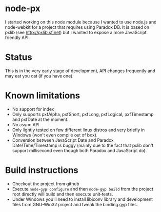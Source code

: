 node-px
=======
I started working on this node module because I wanted to use node.js and node-webkit for a project that requires using Paradox DB. It is based on pxlib (see http://pxlib.sf.net) but I wanted to expose a more JavaScript friendly API.


# Status
This is in the very early stage of development, API changes frequently and may eat you cat (if you have one).

# Known limitations

* No support for index
* Only supports pxfAlpha, pxfShort, pxfLong, pxfLogical, pxfTimestamp and pxfDate at the moment.
* No async API.
* Only lightly tested on few different linux distros and very briefly in Windows (won't even compile out of box).
* Conversion between JavaScript Date and Paradox Date/Time/Timestamp is buggy (mainly due to the fact that pxlib don't support millisecond even though both Paradox and JavaScript do).

# Build instructions
* Checkout the project from github
* Execute `node-gyp configure` and then `node-gyp build` from the project root directly will build and then execute unit-tests.
* Under Windows you'll need to install libiconv library and development files from GNU-Win32 project and tweak the binding.gyp files.
